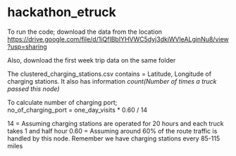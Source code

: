 # hackathon_etruck

To run the code; download the data from the location https://drive.google.com/file/d/1iQfIBbIYHVWC5dyj3dkiWVleALginNu8/view?usp=sharing

Also, download the first week trip data on the same folder

The clustered_charging_stations.csv contains = Latitude, Longitude of charging stations. It also has information  *count(Number of times a truck passed this node)*

To calculate number of charging port;  
no_of_charging_port = one_day_visits * 0.60 / 14

14 = Assuming charging stations are operated for 20 hours and each truck takes 1 and half hour
0.60 = Assuming around 60% of the route traffic is handled by this node. Remember we have charging stations every 85-115 miles
